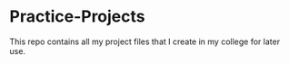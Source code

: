 # Practice-Projects
 This repo contains all my project files that I create in my college for later use.